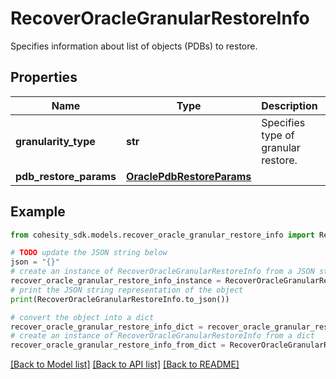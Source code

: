 # RecoverOracleGranularRestoreInfo

Specifies information about list of objects (PDBs) to restore.

## Properties

Name | Type | Description | Notes
------------ | ------------- | ------------- | -------------
**granularity_type** | **str** | Specifies type of granular restore. | [optional] 
**pdb_restore_params** | [**OraclePdbRestoreParams**](OraclePdbRestoreParams.md) |  | [optional] 

## Example

```python
from cohesity_sdk.models.recover_oracle_granular_restore_info import RecoverOracleGranularRestoreInfo

# TODO update the JSON string below
json = "{}"
# create an instance of RecoverOracleGranularRestoreInfo from a JSON string
recover_oracle_granular_restore_info_instance = RecoverOracleGranularRestoreInfo.from_json(json)
# print the JSON string representation of the object
print(RecoverOracleGranularRestoreInfo.to_json())

# convert the object into a dict
recover_oracle_granular_restore_info_dict = recover_oracle_granular_restore_info_instance.to_dict()
# create an instance of RecoverOracleGranularRestoreInfo from a dict
recover_oracle_granular_restore_info_from_dict = RecoverOracleGranularRestoreInfo.from_dict(recover_oracle_granular_restore_info_dict)
```
[[Back to Model list]](../README.md#documentation-for-models) [[Back to API list]](../README.md#documentation-for-api-endpoints) [[Back to README]](../README.md)


